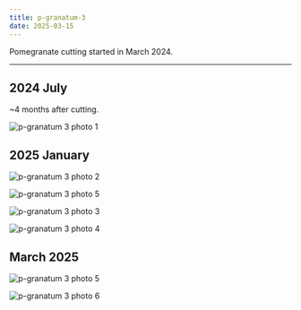 ```yaml
---
title: p-granatum-3
date: 2025-03-15
---
```


Pomegranate cutting started in March 2024.

---

## 2024 July

~4 months after cutting.

![p-granatum 3 photo 1](/images/grow-logs/p-granatum-3-photo-1.jpg)

## 2025 January

![p-granatum 3 photo 2](/images/grow-logs/p-granatum-3-photo-2.jpg)

![p-granatum 3 photo 5](/images/grow-logs/p-granatum-3-photo-5.jpg)

![p-granatum 3 photo 3](/images/grow-logs/p-granatum-3-photo-3.jpg)

![p-granatum 3 photo 4](/images/grow-logs/p-granatum-3-photo-4.jpg)

## March 2025

![p-granatum 3 photo 5](/images/grow-logs/p-granatum-3-photo-5.jpg)

![p-granatum 3 photo 6](/images/grow-logs/p-granatum-3-photo-6.jpg)

